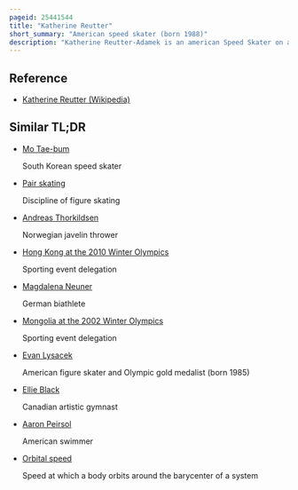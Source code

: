 ```yaml
---
pageid: 25441544
title: "Katherine Reutter"
short_summary: "American speed skater (born 1988)"
description: "Katherine Reutter-Adamek is an american Speed Skater on a short Track. She is a two-time Medalist in the Winter Olympics, 2011 overall World Silver Medalist and the 2010–2011 overall Isu Short Track Speed Skating World Cup Champion."
---
```


## Reference

- [Katherine Reutter (Wikipedia)](https://en.wikipedia.org/?curid=25441544)

## Similar TL;DR

- [Mo Tae-bum](/tldr/en/mo-tae-bum)

  South Korean speed skater

- [Pair skating](/tldr/en/pair-skating)

  Discipline of figure skating

- [Andreas Thorkildsen](/tldr/en/andreas-thorkildsen)

  Norwegian javelin thrower

- [Hong Kong at the 2010 Winter Olympics](/tldr/en/hong-kong-at-the-2010-winter-olympics)

  Sporting event delegation

- [Magdalena Neuner](/tldr/en/magdalena-neuner)

  German biathlete

- [Mongolia at the 2002 Winter Olympics](/tldr/en/mongolia-at-the-2002-winter-olympics)

  Sporting event delegation

- [Evan Lysacek](/tldr/en/evan-lysacek)

  American figure skater and Olympic gold medalist (born 1985)

- [Ellie Black](/tldr/en/ellie-black)

  Canadian artistic gymnast

- [Aaron Peirsol](/tldr/en/aaron-peirsol)

  American swimmer

- [Orbital speed](/tldr/en/orbital-speed)

  Speed at which a body orbits around the barycenter of a system

